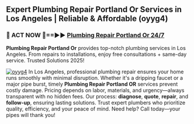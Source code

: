 ## Expert Plumbing Repair Portland Or Services in Los Angeles | Reliable & Affordable (oyyg4)  

<h3>🚿 ACT NOW 🌟==►► <a href="https://tinyurl.com/2ne6vx2x" rel="nofollow">Plumbing Repair Portland Or 24/7</a></h3>

**Plumbing Repair Portland Or** provides top-notch plumbing services in Los Angeles. From repairs to installations, enjoy free consultations + same-day service. Trusted Solutions 2025!

[![oyyg4](https://i.imgur.com/4PFF4AK.jpeg)](https://tinyurl.com/2ne6vx2x)
In Los Angeles, professional plumbing repair ensures your home runs smoothly with minimal disruption. Whether it's a dripping faucet or a major pipe burst, timely **Plumbing Repair Portland OR** services prevent costly damage. Pricing depends on labor, materials, and urgency—always transparent with no hidden fees. Our process: **diagnose**, **quote**, **repair**, and **follow-up**, ensuring lasting solutions. Trust expert plumbers who prioritize quality, efficiency, and your peace of mind. Need help? Call today—your pipes will thank you!